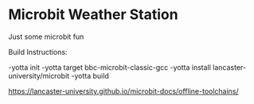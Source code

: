 # Microbit Weather Station
Just some microbit fun

Build Instructions:

  -yotta init
  -yotta target bbc-microbit-classic-gcc
  -yotta install lancaster-university/microbit
  -yotta build

https://lancaster-university.github.io/microbit-docs/offline-toolchains/
